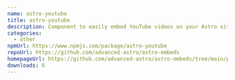 ```yaml
---
name: astro-youtube
title: astro-youtube
description: Component to easily embed YouTube videos on your Astro site
categories:
  - other
npmUrl: https://www.npmjs.com/package/astro-youtube
repoUrl: https://github.com/advanced-astro/astro-embeds
homepageUrl: https://github.com/advanced-astro/astro-embeds/tree/main/packages/astro-embeds-youtube#readme
downloads: 6
---
```

